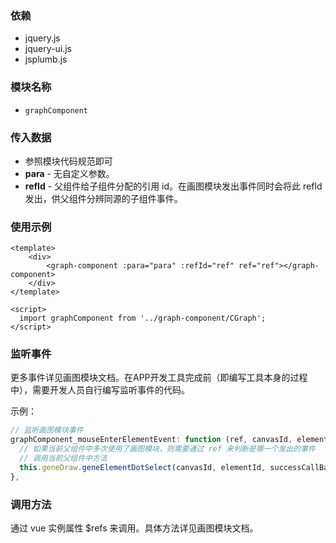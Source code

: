 ### 依赖

- jquery.js
- jquery-ui.js
- jsplumb.js

### 模块名称

- `graphComponent`

### 传入数据
- 参照模块代码规范即可
- **para** - 无自定义参数。
- **refId** - 父组件给子组件分配的引用 id。在画图模块发出事件同时会将此 refId 发出，供父组件分辨同源的子组件事件。

### 使用示例

```vue
<template>
    <div>
        <graph-component :para="para" :refId="ref" ref="ref"></graph-component>
    </div>
</template>

<script>
  import graphComponent from '../graph-component/CGraph';
</script>
```

### 监听事件

更多事件详见画图模块文档。在APP开发工具完成前（即编写工具本身的过程中），需要开发人员自行编写监听事件的代码。

示例：

```javascript
// 监听画图模块事件
graphComponent_mouseEnterElementEvent: function (ref, canvasId, elementId, successCallBack, errorCallBack) {
  // 如果当前父组件中多次使用了画图模块，则需要通过 ref 来判断是哪一个发出的事件
  // 调用当前父组件中方法
  this.geneDraw.geneElementDotSelect(canvasId, elementId, successCallBack, errorCallBack);
},
```

### 调用方法

通过 vue 实例属性 $refs 来调用。具体方法详见画图模块文档。